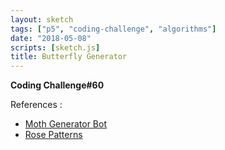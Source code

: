 ```yaml
---
layout: sketch
tags: ["p5", "coding-challenge", "algorithms"]
date: "2018-05-08"
scripts: [sketch.js]
title: Butterfly Generator
---
```


**Coding Challenge#60**

References :    

* [Moth Generator Bot](https://twitter.com/mothgenerator)
* [Rose Patterns](https://en.wikipedia.org/wiki/Rose_(mathematics))
